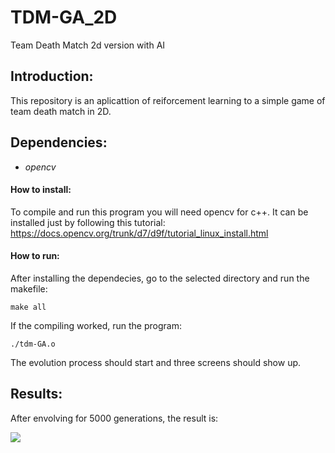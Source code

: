 # TDM-GA_2D

Team Death Match 2d version with AI

## Introduction:
This repository is an aplicattion of reiforcement learning to a simple game of team death match in 2D.

## Dependencies:
 - *opencv*
#### How to install:
To compile and run this program you will need opencv for c++. It can be installed just by following this tutorial:
https://docs.opencv.org/trunk/d7/d9f/tutorial_linux_install.html

#### How to run:
After installing the dependecies, go to the selected directory and run the makefile:

`make all`

If the compiling worked, run the program:

`./tdm-GA.o`

The evolution process should start and three screens should show up.

## Results:
After envolving for 5000 generations, the result is:

![](game.gif)
